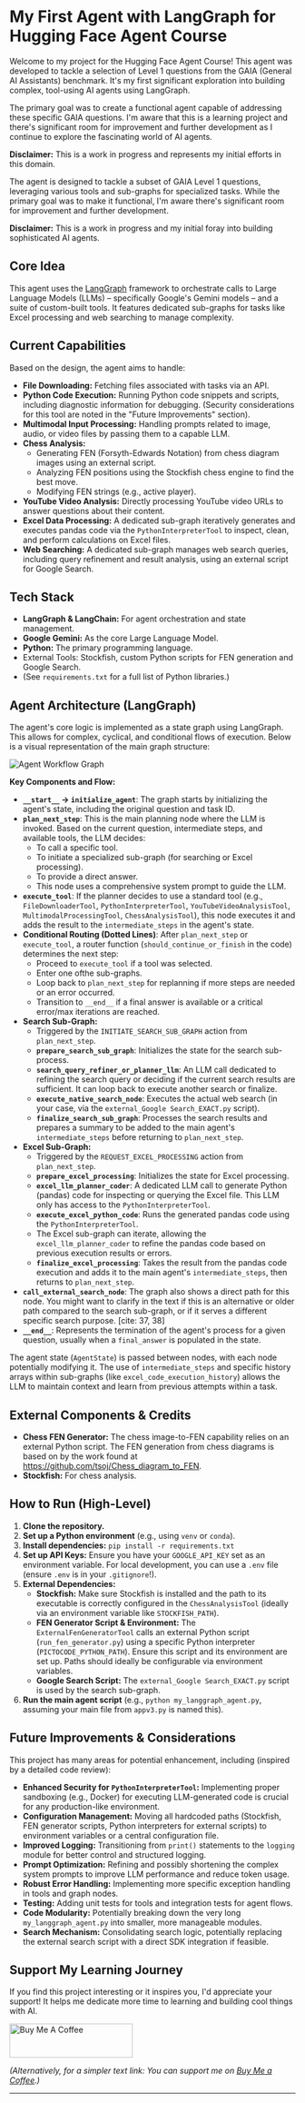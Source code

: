 # My First Agent with LangGraph for Hugging Face Agent Course

Welcome to my project for the Hugging Face Agent Course! This agent was developed to tackle a selection of Level 1 questions from the GAIA (General AI Assistants) benchmark. It's my first significant exploration into building complex, tool-using AI agents using LangGraph.

The primary goal was to create a functional agent capable of addressing these specific GAIA questions. I'm aware that this is a learning project and there's significant room for improvement and further development as I continue to explore the fascinating world of AI agents.

**Disclaimer:** This is a work in progress and represents my initial efforts in this domain.

The agent is designed to tackle a subset of GAIA Level 1 questions, leveraging various tools and sub-graphs for specialized tasks. While the primary goal was to make it functional, I'm aware there's significant room for improvement and further development.

**Disclaimer:** This is a work in progress and my initial foray into building sophisticated AI agents.

## Core Idea

This agent uses the [LangGraph](https://github.com/langchain-ai/langgraph) framework to orchestrate calls to Large Language Models (LLMs) – specifically Google's Gemini models – and a suite of custom-built tools. It features dedicated sub-graphs for tasks like Excel processing and web searching to manage complexity.

## Current Capabilities

Based on the design, the agent aims to handle:

* **File Downloading:** Fetching files associated with tasks via an API.
* **Python Code Execution:** Running Python code snippets and scripts, including diagnostic information for debugging. (Security considerations for this tool are noted in the "Future Improvements" section).
* **Multimodal Input Processing:** Handling prompts related to image, audio, or video files by passing them to a capable LLM.
* **Chess Analysis:**
    * Generating FEN (Forsyth-Edwards Notation) from chess diagram images using an external script.
    * Analyzing FEN positions using the Stockfish chess engine to find the best move.
    * Modifying FEN strings (e.g., active player).
* **YouTube Video Analysis:** Directly processing YouTube video URLs to answer questions about their content.
* **Excel Data Processing:** A dedicated sub-graph iteratively generates and executes pandas code via the `PythonInterpreterTool` to inspect, clean, and perform calculations on Excel files.
* **Web Searching:** A dedicated sub-graph manages web search queries, including query refinement and result analysis, using an external script for Google Search.

## Tech Stack

* **LangGraph & LangChain:** For agent orchestration and state management.
* **Google Gemini:** As the core Large Language Model.
* **Python:** The primary programming language.
* External Tools: Stockfish, custom Python scripts for FEN generation and Google Search.
* (See `requirements.txt` for a full list of Python libraries.)

## Agent Architecture (LangGraph)

The agent's core logic is implemented as a state graph using LangGraph. This allows for complex, cyclical, and conditional flows of execution. Below is a visual representation of the main graph structure:

![Agent Workflow Graph](./agent_workflow_graph.png) 

**Key Components and Flow:**

* **`__start__` -> `initialize_agent`**: The graph starts by initializing the agent's state, including the original question and task ID.
* **`plan_next_step`**: This is the main planning node where the LLM is invoked. Based on the current question, intermediate steps, and available tools, the LLM decides:
    * To call a specific tool.
    * To initiate a specialized sub-graph (for searching or Excel processing).
    * To provide a direct answer.
    * This node uses a comprehensive system prompt to guide the LLM.
* **`execute_tool`**: If the planner decides to use a standard tool (e.g., `FileDownloaderTool`, `PythonInterpreterTool`, `YouTubeVideoAnalysisTool`, `MultimodalProcessingTool`, `ChessAnalysisTool`), this node executes it and adds the result to the `intermediate_steps` in the agent's state.
* **Conditional Routing (Dotted Lines)**: After `plan_next_step` or `execute_tool`, a router function (`should_continue_or_finish` in the code) determines the next step:
    * Proceed to `execute_tool` if a tool was selected.
    * Enter one ofthe sub-graphs.
    * Loop back to `plan_next_step` for replanning if more steps are needed or an error occurred.
    * Transition to `__end__` if a final answer is available or a critical error/max iterations are reached.
* **Search Sub-Graph:**
    * Triggered by the `INITIATE_SEARCH_SUB_GRAPH` action from `plan_next_step`.
    * **`prepare_search_sub_graph`**: Initializes the state for the search sub-process.
    * **`search_query_refiner_or_planner_llm`**: An LLM call dedicated to refining the search query or deciding if the current search results are sufficient. It can loop back to execute another search or finalize.
    * **`execute_native_search_node`**: Executes the actual web search (in your case, via the `external_Google Search_EXACT.py` script).
    * **`finalize_search_sub_graph`**: Processes the search results and prepares a summary to be added to the main agent's `intermediate_steps` before returning to `plan_next_step`.
* **Excel Sub-Graph:**
    * Triggered by the `REQUEST_EXCEL_PROCESSING` action from `plan_next_step`.
    * **`prepare_excel_processing`**: Initializes the state for Excel processing.
    * **`excel_llm_planner_coder`**: A dedicated LLM call to generate Python (pandas) code for inspecting or querying the Excel file. This LLM only has access to the `PythonInterpreterTool`.
    * **`execute_excel_python_code`**: Runs the generated pandas code using the `PythonInterpreterTool`.
    * The Excel sub-graph can iterate, allowing the `excel_llm_planner_coder` to refine the pandas code based on previous execution results or errors.
    * **`finalize_excel_processing`**: Takes the result from the pandas code execution and adds it to the main agent's `intermediate_steps`, then returns to `plan_next_step`.
* **`call_external_search_node`**: The graph also shows a direct path for this node. You might want to clarify in the text if this is an alternative or older path compared to the search sub-graph, or if it serves a different specific search purpose. [cite: 37, 38]
* **`__end__`**: Represents the termination of the agent's process for a given question, usually when a `final_answer` is populated in the state.

The agent state (`AgentState`) is passed between nodes, with each node potentially modifying it. The use of `intermediate_steps` and specific history arrays within sub-graphs (like `excel_code_execution_history`) allows the LLM to maintain context and learn from previous attempts within a task.

## External Components & Credits

* **Chess FEN Generator:** The chess image-to-FEN capability relies on an external Python script. The FEN generation from chess diagrams is based on by the work found at https://github.com/tsoj/Chess_diagram_to_FEN.
* **Stockfish:** For chess analysis.

## How to Run (High-Level)

1.  **Clone the repository.**
2.  **Set up a Python environment** (e.g., using `venv` or `conda`).
3.  **Install dependencies:** `pip install -r requirements.txt`
4.  **Set up API Keys:** Ensure you have your `GOOGLE_API_KEY` set as an environment variable. For local development, you can use a `.env` file (ensure `.env` is in your `.gitignore`!).
5.  **External Dependencies:**
    * **Stockfish:** Make sure Stockfish is installed and the path to its executable is correctly configured in the `ChessAnalysisTool` (ideally via an environment variable like `STOCKFISH_PATH`).
    * **FEN Generator Script & Environment:** The `ExternalFenGeneratorTool` calls an external Python script (`run_fen_generator.py`) using a specific Python interpreter (`PICTOCODE_PYTHON_PATH`). Ensure this script and its environment are set up. Paths should ideally be configurable via environment variables.
    * **Google Search Script:** The `external_Google Search_EXACT.py` script is used by the search sub-graph.
6.  **Run the main agent script** (e.g., `python my_langgraph_agent.py`, assuming your main file from `appv3.py` is named this).

## Future Improvements & Considerations

This project has many areas for potential enhancement, including (inspired by a detailed code review):

* **Enhanced Security for `PythonInterpreterTool`:** Implementing proper sandboxing (e.g., Docker) for executing LLM-generated code is crucial for any production-like environment.
* **Configuration Management:** Moving all hardcoded paths (Stockfish, FEN generator scripts, Python interpreters for external scripts) to environment variables or a central configuration file.
* **Improved Logging:** Transitioning from `print()` statements to the `logging` module for better control and structured logging.
* **Prompt Optimization:** Refining and possibly shortening the complex system prompts to improve LLM performance and reduce token usage.
* **Robust Error Handling:** Implementing more specific exception handling in tools and graph nodes.
* **Testing:** Adding unit tests for tools and integration tests for agent flows.
* **Code Modularity:** Potentially breaking down the very long `my_langgraph_agent.py` into smaller, more manageable modules.
* **Search Mechanism:** Consolidating search logic, potentially replacing the external search script with a direct SDK integration if feasible.

## Support My Learning Journey

If you find this project interesting or it inspires you, I'd appreciate your support! It helps me dedicate more time to learning and building cool things with AI.

<a href="https://www.buymeacoffee.com/csokosgeza" target="_blank"><img src="https://cdn.buymeacoffee.com/buttons/v2/default-yellow.png" alt="Buy Me A Coffee" style="height: 60px !important;width: 217px !important;" ></a>

*(Alternatively, for a simpler text link: You can support me on [Buy Me a Coffee](https://www.buymeacoffee.com/csokosgeza).)*



---
